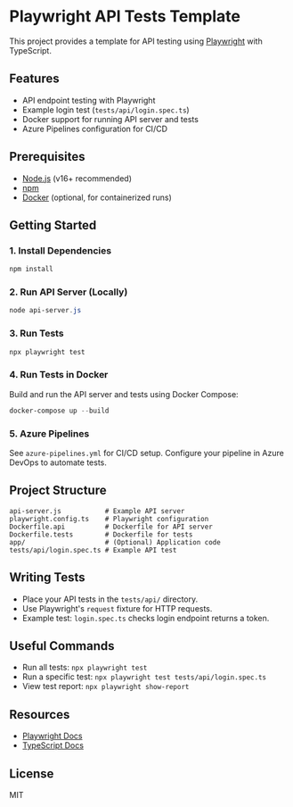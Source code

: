 # Playwright API Tests Template

This project provides a template for API testing using [Playwright](https://playwright.dev/) with TypeScript.

## Features
- API endpoint testing with Playwright
- Example login test (`tests/api/login.spec.ts`)
- Docker support for running API server and tests
- Azure Pipelines configuration for CI/CD

## Prerequisites
- [Node.js](https://nodejs.org/) (v16+ recommended)
- [npm](https://www.npmjs.com/)
- [Docker](https://www.docker.com/) (optional, for containerized runs)

## Getting Started

### 1. Install Dependencies
```powershell
npm install
```

### 2. Run API Server (Locally)
```powershell
node api-server.js
```

### 3. Run Tests
```powershell
npx playwright test
```

### 4. Run Tests in Docker
Build and run the API server and tests using Docker Compose:
```powershell
docker-compose up --build
```

### 5. Azure Pipelines
See `azure-pipelines.yml` for CI/CD setup. Configure your pipeline in Azure DevOps to automate tests.

## Project Structure
```
api-server.js           # Example API server
playwright.config.ts    # Playwright configuration
Dockerfile.api          # Dockerfile for API server
Dockerfile.tests        # Dockerfile for tests
app/                    # (Optional) Application code
tests/api/login.spec.ts # Example API test
```

## Writing Tests
- Place your API tests in the `tests/api/` directory.
- Use Playwright's `request` fixture for HTTP requests.
- Example test: `login.spec.ts` checks login endpoint returns a token.

## Useful Commands
- Run all tests: `npx playwright test`
- Run a specific test: `npx playwright test tests/api/login.spec.ts`
- View test report: `npx playwright show-report`

## Resources
- [Playwright Docs](https://playwright.dev/docs/api-testing)
- [TypeScript Docs](https://www.typescriptlang.org/docs/)

## License
MIT
